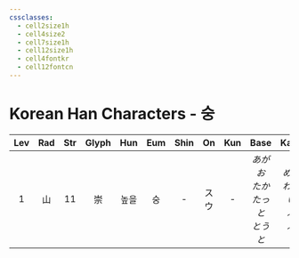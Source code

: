 ```yaml
---
cssclasses:
  - cell2size1h
  - cell4size2
  - cell7size1h
  - cell12size1h
  - cell4fontkr
  - cell12fontcn
---
```


# Korean Han Characters - 숭

| Lev | Rad | Str | Glyph | Hun | Eum | Shin | On  | Kun |             Base              |           Kana            | Simp |  Man  |  Can  | Viet |
| :-: | :-: | :-: | :---: | :-: | :-: | :--: | :-: | :-: | :---------------------------: | :-----------------------: | :--: | :---: | :---: | :--: |
|  1  |  山  | 11  |   崇   | 높을  |  숭  |  -   | スウ  |  -  | *あが<br>お<br>たか<br>たっと<br>とうと* | *める<br>わる<br>い<br>ぶ<br>ぶ* |  -   | chóng | sung4 | sùng |
